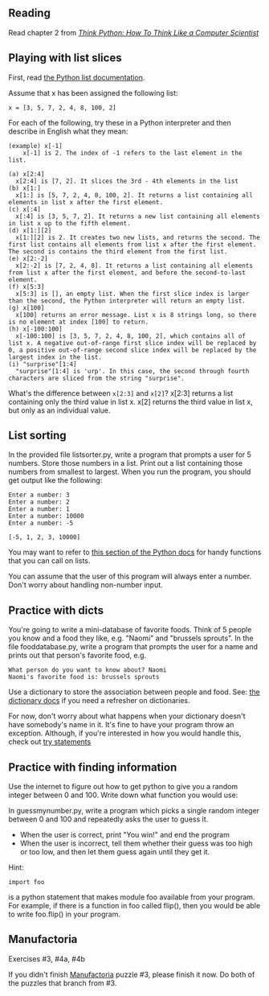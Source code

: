 ## Reading

Read chapter 2 from [*Think Python: How To Think Like a Computer Scientist*](http://www.greenteapress.com/thinkpython/html/thinkpython003.html)

## Playing with list slices

First, read [the Python list documentation](http://docs.python.org/tutorial/introduction.html#lists).

Assume that x has been assigned the following list:

    x = [3, 5, 7, 2, 4, 8, 100, 2]

For each of the following, try these in a Python interpreter and then
describe in English what they mean:

    (example) x[-1]
        x[-1] is 2. The index of -1 refers to the last element in the list.

    (a) x[2:4]
      x[2:4] is [7, 2]. It slices the 3rd - 4th elements in the list
    (b) x[1:]
      x[1:] is [5, 7, 2, 4, 8, 100, 2]. It returns a list containing all elements in list x after the first element.
    (c) x[:4]
      x[:4] is [3, 5, 7, 2]. It returns a new list containing all elements in list x up to the fifth element.
    (d) x[1:][2]
      x[1:][2] is 2. It creates two new lists, and returns the second. The first list contains all elements from list x after the first element. The second is contains the third element from the first list. 
    (e) x[2:-2]
      x[2:-2] is [7, 2, 4, 8]. It returns a list containing all elements from list x after the first element, and before the second-to-last element.
    (f) x[5:3]
      x[5:3] is [], an empty list. When the first slice index is larger than the second, the Python interpreter will return an empty list.
    (g) x[100]
      x[100] returns an error message. List x is 8 strings long, so there is no element at index [100] to return. 
    (h) x[-100:100]
      x[-100:100] is [3, 5, 7, 2, 4, 8, 100, 2], which contains all of list x. A negative out-of-range first slice index will be replaced by 0, a positive out-of-range second slice index will be replaced by the largest index in the list.
    (i) "surprise"[1:4]
      "surprise"[1:4] is 'urp'. In this case, the second through fourth characters are sliced from the string "surprise".

What's the difference between `x[2:3]` and `x[2]`?
  x[2:3] returns a list containing only the third value in list x. x[2] returns the third value in list x, but only as an individual value.

## List sorting

In the provided file listsorter.py, write a program that prompts a
user for 5 numbers. Store those numbers in a list. Print out a list
containing those numbers from smallest to largest.  When you run the
program, you should get output like the following:

    Enter a number: 3
    Enter a number: 2
    Enter a number: 1
    Enter a number: 10000
    Enter a number: -5

    [-5, 1, 2, 3, 10000]

You may want to refer to [this section of the Python
docs](http://docs.python.org/tutorial/datastructures.html#more-on-lists) for
handy functions that you can call on lists.

You can assume that the user of this program will always enter a
number. Don't worry about handling non-number input.

## Practice with dicts

You're going to write a mini-database of favorite foods. Think of 5 people you
know and a food they like, e.g. "Naomi" and "brussels sprouts". In the file
fooddatabase.py, write a program that prompts the user for a name and prints out
that person's favorite food, e.g.

    What person do you want to know about? Naomi
    Naomi's favorite food is: brussels sprouts

Use a dictionary to store the association between people and
food. See:
[the dictionary docs](http://docs.python.org/tutorial/datastructures.html#dictionaries)
if you need a refresher on dictionaries.

For now, don't worry about what happens when your dictionary doesn't
have somebody's name in it. It's fine to have your program throw an
exception. Although, if you're interested in how you would handle
this, check out
[try statements](http://docs.python.org/reference/compound_stmts.html#try)

## Practice with finding information

Use the internet to figure out how to get python to give you a random
integer between 0 and 100.  Write down what function you would use:

In guessmynumber.py, write a program which picks a single random
integer between 0 and 100 and repeatedly asks the user to guess it.

 - When the user is correct, print "You win!" and end the program
 - When the user is incorrect, tell them whether their guess was
   too high or too low, and then let them guess again until they get it.

Hint:

    import foo

is a python statement that makes module foo available from your
program.  For example, if there is a function in foo called flip(),
then you would be able to write foo.flip() in your program.

## Manufactoria

Exercises #3, #4a, #4b

If you didn't finish [Manufactoria](http://pleasingfungus.com/Manufactoria/) puzzle #3, please finish it now.  Do both of the puzzles that branch from #3.
